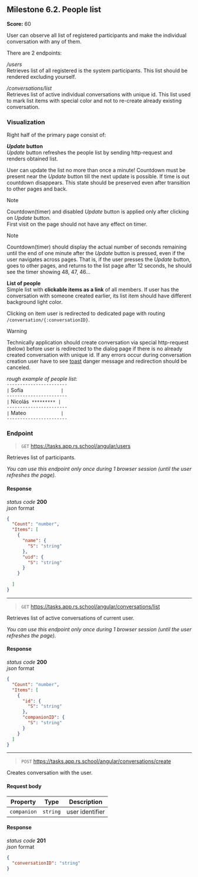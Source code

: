 ## Milestone 6.2. People list

**Score:** 60

User can observe all list of registered participants and make the individual conversation with any
of them.

There are 2 endpoints:

_/users_  
Retrieves list of all registered is the system participants. This list should be rendered excluding
yourself.

_/conversations/list_  
Retrieves list of active individual conversations with unique id. This list used to mark list items
with special color and not to re-create already existing conversation.

### Visualization

Right half of the primary page consist of:

**_Update_ button**  
_Update_ button refreshes the people list by sending http-request and renders obtained list.

User can update the list no more than once a minute! Countdown must be present near the _Update_
button till the next update is possible. If time is out countdown disappears.
This state should be preserved even after transition to other pages and back.

> [!NOTE]
> Countdown(timer) and disabled _Update_ button is applied only after clicking on _Update_ button.  
> First visit on the page should not have any effect on timer.

> [!NOTE]
> Countdown(timer) should display the actual number of seconds remaining until the end of one minute
> after the _Update_ button is pressed, even if the user navigates across pages. That is, if the user
> presses the _Update_ button, goes to other pages, and returns to the list page after 12 seconds, he
> should see the timer showing 48, 47, 46...

**List of people**  
Simple list with **clickable items as a link** of all members. If user has the conversation with
someone
created earlier, its list item should have different background light color.

Clicking on item user is redirected to dedicated page with
routing `/conversation/{:conversationID}`.

> [!WARNING]
> Technically application should create conversation via special http-request (below) before user is
> redirected to the dialog page if there is no
> already created conversation with unique id. If any errors occur during conversation creation user
> have to see [toast](../README.md#toast) danger message and redirection should be canceled.

_rough example of people list_:  
`-----------------------`  
`|`
Sofía&nbsp;&nbsp;&nbsp;&nbsp;&nbsp;&nbsp;&nbsp;&nbsp;&nbsp;&nbsp;&nbsp;&nbsp;&nbsp;&nbsp;&nbsp;&nbsp;&nbsp;&nbsp;&nbsp;&nbsp;&nbsp;&nbsp;&nbsp;&nbsp;&nbsp; `|`  
`-----------------------`  
`|`
Nicolás&nbsp;&nbsp;`*********`&nbsp; `|`  
`-----------------------`  
`|`
Mateo&nbsp;&nbsp;&nbsp;&nbsp;&nbsp;&nbsp;&nbsp;&nbsp;&nbsp;&nbsp;&nbsp;&nbsp;&nbsp;&nbsp;&nbsp;&nbsp;&nbsp;&nbsp;&nbsp;&nbsp;&nbsp;&nbsp;&nbsp; `|`  
`-----------------------`

### Endpoint

> `GET` https://tasks.app.rs.school/angular/users

Retrieves list of participants.

_You can use this endpoint only once during 1 browser session (until the user refreshes the page)._


#### Response

_status code_ **200**  
_json_ format

```json
{
  "Count": "number",
  "Items": [
    {
      "name": {
        "S": "string"
      },
      "uid": {
        "S": "string"
      }
    }
  
  ]
}
```

---

> `GET` https://tasks.app.rs.school/angular/conversations/list

Retrieves list of active conversations of current user.

_You can use this endpoint only once during 1 browser session (until the user refreshes the page)._

#### Response

_status code_ **200**  
_json_ format

```json
{
  "Count": "number",
  "Items": [
    {
      "id": {
        "S": "string"
      },
      "companionID": {
        "S": "string"
      }
    }
  ]
}
```

---

> `POST` https://tasks.app.rs.school/angular/conversations/create

Creates conversation with the user.

#### Request body

| Property    | Type     | Description     |
| ----------- | -------- | --------------- |
| `companion` | `string` | user identifier |

#### Response

_status code_ **201**  
_json_ format

```json
{
  "conversationID": "string"
}
```
